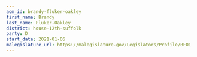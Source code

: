 ```yaml
---
aom_id: brandy-fluker-oakley
first_name: Brandy
last_name: Fluker-Oakley
district: house-12th-suffolk
party: D
start_date: 2021-01-06
malegislature_url: https://malegislature.gov/Legislators/Profile/BFO1
---
```

